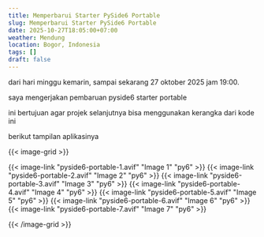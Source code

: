 ```yaml
---
title: Memperbarui Starter PySide6 Portable
slug: Memperbarui Starter PySide6 Portable
date: 2025-10-27T18:05:00+07:00
weather: Mendung
location: Bogor, Indonesia
tags: []
draft: false
---
```


dari hari minggu kemarin, sampai sekarang 27 oktober 2025 jam 19:00.

saya mengerjakan pembaruan pyside6 starter portable

ini bertujuan agar projek selanjutnya bisa menggunakan kerangka dari kode ini

berikut tampilan aplikasinya

{{< image-grid >}}

{{< image-link "pyside6-portable-1.avif" "Image 1" "py6" >}}
{{< image-link "pyside6-portable-2.avif" "Image 2" "py6" >}}
{{< image-link "pyside6-portable-3.avif" "Image 3" "py6" >}}
{{< image-link "pyside6-portable-4.avif" "Image 4" "py6" >}}
{{< image-link "pyside6-portable-5.avif" "Image 5" "py6" >}}
{{< image-link "pyside6-portable-6.avif" "Image 6" "py6" >}}
{{< image-link "pyside6-portable-7.avif" "Image 7" "py6" >}}

{{< /image-grid >}}